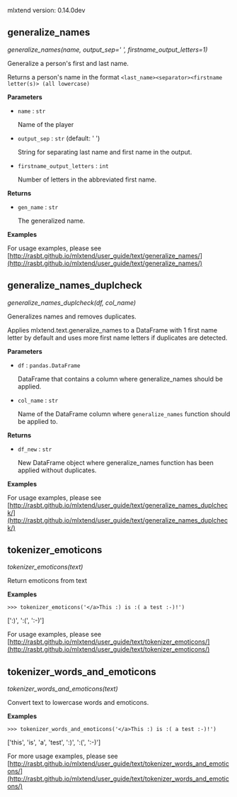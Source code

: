 mlxtend version: 0.14.0dev 
## generalize_names

*generalize_names(name, output_sep=' ', firstname_output_letters=1)*

Generalize a person's first and last name.

Returns a person's name in the format
`<last_name><separator><firstname letter(s)> (all lowercase)`

**Parameters**

- `name` : `str`

    Name of the player

- `output_sep` : `str` (default: ' ')

    String for separating last name and first name in the output.

- `firstname_output_letters` : `int`

    Number of letters in the abbreviated first name.

**Returns**

- `gen_name` : `str`

    The generalized name.

**Examples**

For usage examples, please see
    [http://rasbt.github.io/mlxtend/user_guide/text/generalize_names/](http://rasbt.github.io/mlxtend/user_guide/text/generalize_names/)




## generalize_names_duplcheck

*generalize_names_duplcheck(df, col_name)*

Generalizes names and removes duplicates.

Applies mlxtend.text.generalize_names to a DataFrame
with 1 first name letter by default
and uses more first name letters if duplicates are detected.

**Parameters**

- `df` : `pandas.DataFrame`

    DataFrame that contains a column where
    generalize_names should be applied.

- `col_name` : `str`

    Name of the DataFrame column where `generalize_names`
    function should be applied to.

**Returns**

- `df_new` : `str`

    New DataFrame object where generalize_names function has
    been applied without duplicates.

**Examples**

For usage examples, please see
    [http://rasbt.github.io/mlxtend/user_guide/text/generalize_names_duplcheck/](http://rasbt.github.io/mlxtend/user_guide/text/generalize_names_duplcheck/)




## tokenizer_emoticons

*tokenizer_emoticons(text)*

Return emoticons from text

**Examples**


    >>> tokenizer_emoticons('</a>This :) is :( a test :-)!')
[':)', ':(', ':-)']

For usage examples, please see
[http://rasbt.github.io/mlxtend/user_guide/text/tokenizer_emoticons/](http://rasbt.github.io/mlxtend/user_guide/text/tokenizer_emoticons/)




## tokenizer_words_and_emoticons

*tokenizer_words_and_emoticons(text)*

Convert text to lowercase words and emoticons.

**Examples**


    >>> tokenizer_words_and_emoticons('</a>This :) is :( a test :-)!')
['this', 'is', 'a', 'test', ':)', ':(', ':-)']

For more usage examples, please see
[http://rasbt.github.io/mlxtend/user_guide/text/tokenizer_words_and_emoticons/](http://rasbt.github.io/mlxtend/user_guide/text/tokenizer_words_and_emoticons/)




